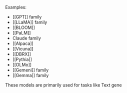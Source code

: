 Examples:
- [[GPT]] family
- [[LLaMA]] family
- [[BLOOM]]
- [[PaLM]]
- Claude family
- [[Alpaca]]
- [[Vicuna]]
- [[DBRX]]
- [[Pythia]]
- [[OLMo]]
- [[Gemeni]] family
- [[Gemma]] family

These models are primarily used for tasks like Text gene